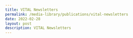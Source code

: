 ```yaml
---
title: VITAL Newsletters
permalink: /media-library/publications/vital-newsletters
date: 2022-02-28
layout: post
description: VITAL Newsletters
---
```


